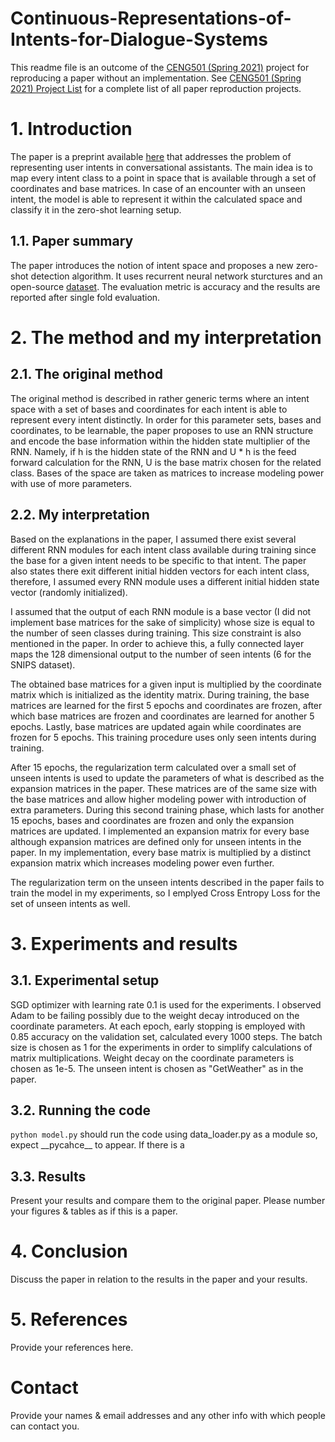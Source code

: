 # Continuous-Representations-of-Intents-for-Dialogue-Systems

This readme file is an outcome of the [CENG501 (Spring 2021)](http://kovan.ceng.metu.edu.tr/~sinan/DL/) project for reproducing a paper without an implementation. See [CENG501 (Spring 2021) Project List](https://github.com/sinankalkan/CENG501-Spring2021) for a complete list of all paper reproduction projects.

# 1. Introduction

The paper is a preprint available [here](https://arxiv.org/abs/2105.03716) that addresses the problem of representing user intents in conversational assistants. The main idea is to map every intent class to a point in space that is available through a set of coordinates and base matrices. In case of an encounter with an unseen intent, the model is able to represent it within the calculated space and classify it in the zero-shot learning setup.

## 1.1. Paper summary

The paper introduces the notion of intent space and proposes a new zero-shot detection algorithm. It uses recurrent neural network sturctures and an open-source [dataset](https://github.com/sonos/nlu-benchmark). The evaluation metric is accuracy and the results are reported after single fold evaluation.

# 2. The method and my interpretation

## 2.1. The original method

The original method is described in rather generic terms where an intent space with a set of bases and coordinates for each intent is able to represent every intent distinctly. In order for this parameter sets, bases and coordinates, to be learnable, the paper proposes to use an RNN structure and encode the base information within the hidden state multiplier of the RNN. Namely, if h is the hidden state of the RNN and U * h is the feed forward calculation for the RNN, U is the base matrix chosen for the related class. Bases of the space are taken as matrices to increase modeling power with use of more parameters.

## 2.2. My interpretation 

Based on the explanations in the paper, I assumed there exist several different RNN modules for each intent class available during training since the base for a given intent needs to be specific to that intent. The paper also states there exit different initial hidden vectors for each intent class, therefore, I assumed every RNN module uses a different initial hidden state vector (randomly initialized).

I assumed that the output of each RNN module is a base vector (I did not implement base matrices for the sake of simplicity) whose size is equal to the number of seen classes during training. This size constraint is also mentioned in the paper. In order to achieve this, a fully connected layer maps the 128 dimensional output to the number of seen intents (6 for the SNIPS dataset).

The obtained base matrices for a given input is multiplied by the coordinate matrix which is initialized as the identity matrix. During training, the base matrices are learned for the first 5 epochs and coordinates are frozen, after which base matrices are frozen and coordinates are learned  for another 5 epochs. Lastly, base matrices are updated again while coordinates are frozen for 5 epochs. This training procedure uses only seen intents during training.

After 15 epochs, the regularization term calculated over a small set of unseen intents is used to update the parameters of what is described as the expansion matrices in the paper. These matrices are of the same size with the base matrices and allow higher modeling power with introduction of extra parameters. During this second training phase, which lasts for another 15 epochs, bases and coordinates are frozen and only the expansion matrices are updated. I implemented an expansion matrix for every base although expansion matrices are defined only for unseen intents in the paper. In my implementation, every base matrix is multiplied by a distinct expansion matrix which increases modeling power even further.

The regularization term on the unseen intents described in the paper fails to train the model in my experiments, so I emplyed Cross Entropy Loss for the set of unseen intents as well.

# 3. Experiments and results

## 3.1. Experimental setup

SGD optimizer with learning rate 0.1 is used for the experiments. I observed Adam to be failing possibly due to the weight decay introduced on the coordinate parameters. At each epoch, early stopping is employed with 0.85 accuracy on the validation set, calculated every 1000 steps. The batch size is chosen as 1 for the experiments in order to simplify calculations of matrix multiplications. Weight decay on the coordinate parameters is chosen as 1e-5. The unseen intent is chosen as "GetWeather" as in the paper.

## 3.2. Running the code

`python model.py` should run the code using data_loader.py as a module so, expect \_\_pycahce\_\_ to appear. If there is a 

## 3.3. Results

Present your results and compare them to the original paper. Please number your figures & tables as if this is a paper.

# 4. Conclusion

Discuss the paper in relation to the results in the paper and your results.

# 5. References

Provide your references here.

# Contact

Provide your names & email addresses and any other info with which people can contact you.
